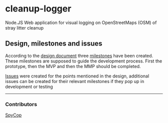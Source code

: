 # cleanup-logger
Node.JS Web application for visual logging on OpenStreetMaps (OSM) of stray litter cleanup

## Design, milestones and issues
According to the [design document](https://github.com/SpyCop/cleanup-logger/wiki/Design-document) three [milestones](https://github.com/SpyCop/cleanup-logger/milestones) have been created. These milestones are supposed to guide the development process. First the prototype, then the MVP and then the MMP should be completed.

[Issues](https://github.com/SpyCop/cleanup-logger/issues) were created for the points mentioned in the design, additional issues can be created for their relevant milestones if they pop up in development or testing

___

### Contributors
[SpyCop](https://github.com/SpyCop)
